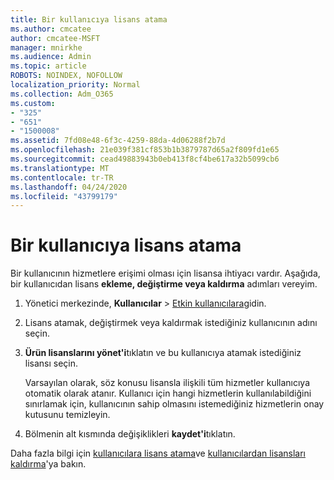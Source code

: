 ```yaml
---
title: Bir kullanıcıya lisans atama
ms.author: cmcatee
author: cmcatee-MSFT
manager: mnirkhe
ms.audience: Admin
ms.topic: article
ROBOTS: NOINDEX, NOFOLLOW
localization_priority: Normal
ms.collection: Adm_O365
ms.custom:
- "325"
- "651"
- "1500008"
ms.assetid: 7fd08e48-6f3c-4259-88da-4d06288f2b7d
ms.openlocfilehash: 21e039f381cf853b1b3879787d65a2f809fd1e65
ms.sourcegitcommit: cead49883943b0eb413f8cf4be617a32b5099cb6
ms.translationtype: MT
ms.contentlocale: tr-TR
ms.lasthandoff: 04/24/2020
ms.locfileid: "43799179"
---
```

# <a name="how-to-assign-a-license-to-a-user"></a>Bir kullanıcıya lisans atama

Bir kullanıcının hizmetlere erişimi olması için lisansa ihtiyacı vardır. Aşağıda, bir kullanıcıdan lisans **ekleme, değiştirme veya kaldırma** adımları vereyim.
  
1. Yönetici merkezinde, **Kullanıcılar** \> [Etkin kullanıcılara](https://go.microsoft.com/fwlink/p/?linkid=834822)gidin.

2. Lisans atamak, değiştirmek veya kaldırmak istediğiniz kullanıcının adını seçin.

3. **Ürün lisanslarını yönet'i**tıklatın ve bu kullanıcıya atamak istediğiniz lisansı seçin.

    Varsayılan olarak, söz konusu lisansla ilişkili tüm hizmetler kullanıcıya otomatik olarak atanır. Kullanıcı için hangi hizmetlerin kullanılabildiğini sınırlamak için, kullanıcının sahip olmasını istemediğiniz hizmetlerin onay kutusunu temizleyin.

4. Bölmenin alt kısmında değişiklikleri **kaydet'i**tıklatın.

Daha fazla bilgi için [kullanıcılara lisans atama](https://docs.microsoft.com/office365/admin/subscriptions-and-billing/assign-licenses-to-users)ve [kullanıcılardan lisansları kaldırma](https://docs.microsoft.com/office365/admin/subscriptions-and-billing/remove-licenses-from-users)'ya bakın.